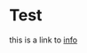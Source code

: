 # Test
this is a link to [info](https://margaretd11.github.io/TA_application_instruction/about/info)